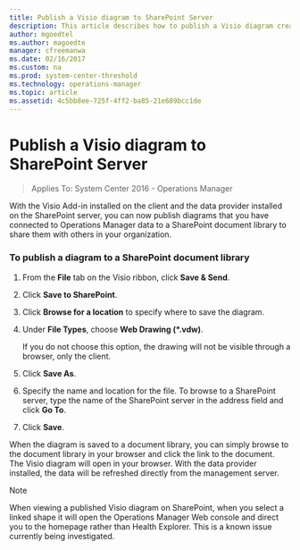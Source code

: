 ```yaml
---
title: Publish a Visio diagram to SharePoint Server
description: This article describes how to publish a Visio diagram created with the add-in to your SharePoint document library.
author: mgoedtel
ms.author: magoedte
manager: cfreemanwa
ms.date: 02/16/2017
ms.custom: na
ms.prod: system-center-threshold
ms.technology: operations-manager
ms.topic: article
ms.assetid: 4c5bb8ee-725f-4ff2-ba85-21e689bcc1de
---
```


# Publish a Visio diagram to SharePoint Server

>Applies To: System Center 2016 - Operations Manager

With the Visio Add-in installed on the client and the data provider installed on the SharePoint server, you can now publish diagrams that you have connected to Operations Manager data to a SharePoint document library to share them with others in your organization.  
  
### To publish a diagram to a SharePoint document library  
  
1.  From the **File** tab on the Visio ribbon, click **Save & Send**.  
  
2.  Click **Save to SharePoint**.  
  
3.  Click **Browse for a location** to specify where to save the diagram.  
  
4.  Under **File Types**, choose **Web Drawing (*.vdw)**.  
  
    If you do not choose this option, the drawing will not be visible through a browser, only the client.  
  
5.  Click **Save As**.  
  
6.  Specify the name and location for the file. To browse to a SharePoint server, type the name of the SharePoint server in the address field and click **Go To**.  
  
7.  Click **Save**.  
  
When the diagram is saved to a document library, you can simply browse to the document library in your browser and click the link to the document. The Visio diagram will open in your browser. With the data provider installed, the data will be refreshed directly from the management server.  
  
> [!NOTE]
> When viewing a published Visio diagram on SharePoint, when you select a linked shape it will open the Operations Manager Web console and direct you to the homepage rather than Health Explorer.  This is a known issue currently being investigated.         
> 

